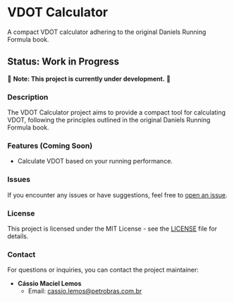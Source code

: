 # VDOT Calculator

A compact VDOT calculator adhering to the original Daniels Running Formula book.

## Status: Work in Progress

🚧 **Note: This project is currently under development.** 🚧

### Description

The VDOT Calculator project aims to provide a compact tool for calculating VDOT, following the principles outlined in the original Daniels Running Formula book.

### Features (Coming Soon)

- Calculate VDOT based on your running performance.


### Issues

If you encounter any issues or have suggestions, feel free to [open an issue](https://github.com/CassioMaciel/Daniels_Running_Formula/issues).

### License

This project is licensed under the MIT License - see the [LICENSE](LICENSE) file for details.

### Contact

For questions or inquiries, you can contact the project maintainer:

- **Cássio Maciel Lemos**
  - Email: cassio.lemos@petrobras.com.br
